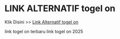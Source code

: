 # LINK ALTERNATIF togel on

Klik Disini >> <a href="https://linksto.pages.dev/">Link Alternatif togel on </a>

link togel on terbaru
link togel on 2025